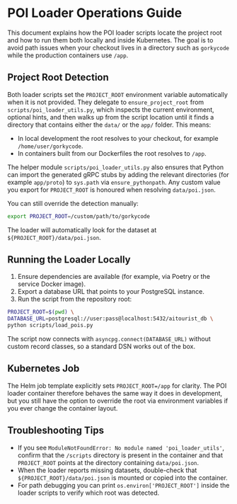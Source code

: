 # POI Loader Operations Guide

This document explains how the POI loader scripts locate the project root and how to run them both locally and inside Kubernetes. The goal is to avoid path issues when your checkout lives in a directory such as `gorkycode` while the production containers use `/app`.

## Project Root Detection

Both loader scripts set the `PROJECT_ROOT` environment variable automatically when it is not provided. They delegate to `ensure_project_root` from `scripts/poi_loader_utils.py`, which inspects the current environment, optional hints, and then walks up from the script location until it finds a directory that contains either the `data/` or the `app/` folder. This means:

- In local development the root resolves to your checkout, for example `/home/user/gorkycode`.
- In containers built from our Dockerfiles the root resolves to `/app`.

The helper module `scripts/poi_loader_utils.py` also ensures that Python can import the generated gRPC stubs by adding the relevant directories (for example `app/proto`) to `sys.path` via `ensure_pythonpath`. Any custom value you export for `PROJECT_ROOT` is honoured when resolving `data/poi.json`.

You can still override the detection manually:

```bash
export PROJECT_ROOT=/custom/path/to/gorkycode
```

The loader will automatically look for the dataset at `${PROJECT_ROOT}/data/poi.json`.

## Running the Loader Locally

1. Ensure dependencies are available (for example, via Poetry or the service Docker image).
2. Export a database URL that points to your PostgreSQL instance.
3. Run the script from the repository root:

```bash
PROJECT_ROOT=$(pwd) \
DATABASE_URL=postgresql://user:pass@localhost:5432/aitourist_db \
python scripts/load_pois.py
```

The script now connects with `asyncpg.connect(DATABASE_URL)` without custom record classes, so a standard DSN works out of the box.

## Kubernetes Job

The Helm job template explicitly sets `PROJECT_ROOT=/app` for clarity. The POI loader container therefore behaves the same way it does in development, but you still have the option to override the root via environment variables if you ever change the container layout.

## Troubleshooting Tips

- If you see `ModuleNotFoundError: No module named 'poi_loader_utils'`, confirm that the `/scripts` directory is present in the container and that `PROJECT_ROOT` points at the directory containing `data/poi.json`.
- When the loader reports missing datasets, double-check that `${PROJECT_ROOT}/data/poi.json` is mounted or copied into the container.
- For path debugging you can print `os.environ['PROJECT_ROOT']` inside the loader scripts to verify which root was detected.

